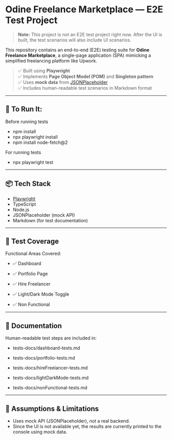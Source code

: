 # Odine Freelance Marketplace — E2E Test Project

> **Note:** This project is not an E2E test project right now. After the UI is built, the test scenarios will also include UI scenarios.

This repository contains an end-to-end (E2E) testing suite for **Odine Freelance Marketplace**, a single-page application (SPA) mimicking a simplified freelancing platform like Upwork.

> ✅ Built using **Playwright**  
> ✅ Implements **Page Object Model (POM)** and **Singleton pattern**  
> ✅ Uses **mock data** from [JSONPlaceholder](https://jsonplaceholder.typicode.com)  
> ✅ Includes human-readable test scenarios in Markdown format

---

## 🚀 To Run It:

Before running tests
- npm install 
- npx playwright install
- npm install node-fetch@2

For running tests
- npx playwright test

---

## 📦 Tech Stack

- [Playwright](https://playwright.dev/)
- TypeScript
- Node.js
- JSONPlaceholder (mock API)
- Markdown (for test documentation)

---

## 🧪 Test Coverage

Functional Areas Covered:

- ✅ Dashboard

- ✅ Portfolio Page

- ✅ Hire Freelancer

- ✅ Light/Dark Mode Toggle

- ✅ Non Functional

---

## 📄 Documentation

Human-readable test steps are included in:

- tests-docs/dashboard-tests.md

- tests-docs/portfolio-tests.md

- tests-docs/hireFreelancer-tests.md
  
- tests-docs/lightDarkMode-tests.md
  
- tests-docs/nonFunctional-tests.md

---

## 🧼 Assumptions & Limitations

- Uses mock API (JSONPlaceholder), not a real backend.
- Since the UI is not available yet, the results are currently printed to the console using mock data.
